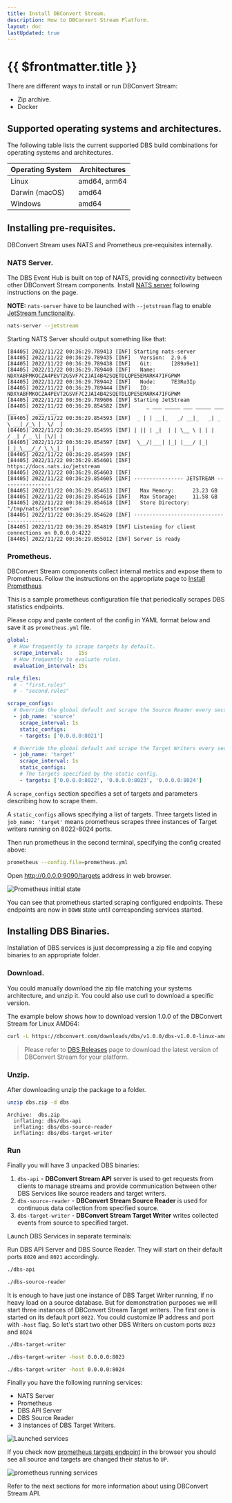 ```yaml
---
title: Install DBConvert Stream.
description: How to DBConvert Stream Platform.
layout: doc
lastUpdated: true
---
```

# {{ $frontmatter.title }}

There are different ways to install or run DBConvert Stream:
- Zip archive.
- Docker

## Supported operating systems and architectures.
The following table lists the current supported DBS build combinations for operating systems and architectures.

| Operating System  | Architectures   |
|-------------- | -------------- |  
| Linux | amd64, arm64     |
| Darwin (macOS)| amd64     |
| Windows | amd64     |


## Installing pre-requisites.

DBConvert Stream uses NATS and Prometheus pre-requisites internally.

### NATS Server.
The DBS Event Hub is built on top of NATS, providing connectivity between other DBConvert Stream components. Install [NATS server](https://docs.nats.io/running-a-nats-service/introduction/installation) following instructions on the page. 

**NOTE:** `nats-server` have to be launched with `--jetstream` flag to enable [JetStream functionality](https://docs.nats.io/nats-concepts/jetstream). 

```bash
nats-server --jetstream
```

Starting NATS Server should output something like that:
```
[84405] 2022/11/22 00:36:29.789413 [INF] Starting nats-server
[84405] 2022/11/22 00:36:29.789435 [INF]   Version:  2.9.6
[84405] 2022/11/22 00:36:29.789438 [INF]   Git:      [289a9e1]
[84405] 2022/11/22 00:36:29.789440 [INF]   Name:     NDXYABFMKOCZA4PEVT2GSVF7C2JAI4B42SQETDLQPE5EMARK47IFGPWM
[84405] 2022/11/22 00:36:29.789442 [INF]   Node:     7E3Re3Ip
[84405] 2022/11/22 00:36:29.789444 [INF]   ID:       NDXYABFMKOCZA4PEVT2GSVF7C2JAI4B42SQETDLQPE5EMARK47IFGPWM
[84405] 2022/11/22 00:36:29.789606 [INF] Starting JetStream
[84405] 2022/11/22 00:36:29.854582 [INF]     _ ___ _____ ___ _____ ___ ___   _   __  __
[84405] 2022/11/22 00:36:29.854593 [INF]  _ | | __|_   _/ __|_   _| _ \ __| /_\ |  \/  |
[84405] 2022/11/22 00:36:29.854595 [INF] | || | _|  | | \__ \ | | |   / _| / _ \| |\/| |
[84405] 2022/11/22 00:36:29.854597 [INF]  \__/|___| |_| |___/ |_| |_|_\___/_/ \_\_|  |_|
[84405] 2022/11/22 00:36:29.854599 [INF]
[84405] 2022/11/22 00:36:29.854601 [INF]          https://docs.nats.io/jetstream
[84405] 2022/11/22 00:36:29.854603 [INF]
[84405] 2022/11/22 00:36:29.854605 [INF] ---------------- JETSTREAM ----------------
[84405] 2022/11/22 00:36:29.854613 [INF]   Max Memory:      23.23 GB
[84405] 2022/11/22 00:36:29.854616 [INF]   Max Storage:     11.58 GB
[84405] 2022/11/22 00:36:29.854618 [INF]   Store Directory: "/tmp/nats/jetstream"
[84405] 2022/11/22 00:36:29.854620 [INF] -------------------------------------------
[84405] 2022/11/22 00:36:29.854819 [INF] Listening for client connections on 0.0.0.0:4222
[84405] 2022/11/22 00:36:29.855012 [INF] Server is ready

```

### Prometheus. 
DBConvert Stream components collect internal metrics and expose them to Prometheus. Follow the instructions on the appropriate page to [Install Prometheus](https://prometheus.io/docs/prometheus/latest/installation/) 

This is a sample prometheus configuration file that periodically scrapes DBS statistics endpoints.

Please copy and paste content of the config in YAML format below and save it as `prometheus.yml` file.

```yaml
global:
  # How frequently to scrape targets by default.
  scrape_interval:     15s
  # How frequently to evaluate rules.
  evaluation_interval: 15s

rule_files:
  # - "first.rules"
  # - "second.rules"

scrape_configs:
  # Override the global default and scrape the Source Reader every second.
  - job_name: 'source'
    scrape_interval: 1s
    static_configs:
    - targets: ['0.0.0.0:8021']

  # Override the global default and scrape the Target Writers every second.
  - job_name: 'target'
    scrape_interval: 1s
    static_configs:
    # The targets specified by the static config. 
    - targets: ['0.0.0.0:8022', '0.0.0.0:8023', '0.0.0.0:8024']
```

A `scrape_configs` section specifies a set of targets and parameters describing how to scrape them. 
 
A `static_configs` allows specifying a list of targets. Three targets listed in `job_name: 'target'` means prometheus scrapes three instances of Target writers running on 8022-8024 ports. 


Then run prometheus in the second terminal, specifying the config created above:

```bash
prometheus --config.file=prometheus.yml            
```

Open http://0.0.0.0:9090/targets address in web browser. 


![Prometheus initial state](/images/prometheus-init.png)

You can see that prometheus started scraping configured endpoints. These endpoints are now in `DOWN` state until corresponding services started. 

## Installing DBS Binaries.

Installation of DBS services is just decompressing a zip file and copying binaries to an appropriate folder.

### Download.

You could manually download the zip file matching your systems architecture, and unzip it. You could also use curl to download a specific version. 

The example below shows how to download version 1.0.0 of the DBConvert Stream for Linux AMD64:

```bash
curl -L https://dbconvert.com/downloads/dbs/v1.0.0/dbs-v1.0.0-linux-amd64.zip -o dbs.zip
```


> Please refer to [DBS Releases](/dbs-releases) page to download the latest version of DBConvert Stream for your platform.  

### Unzip.

After downloading unzip the package to a folder. 

```sh
unzip dbs.zip -d dbs
```

```
Archive:  dbs.zip
  inflating: dbs/dbs-api
  inflating: dbs/dbs-source-reader
  inflating: dbs/dbs-target-writer
```

### Run
Finally you will have 3 unpacked DBS binaries:
1. `dbs-api` - **DBConvert Stream API** server is used to get requests from clients to manage streams and provide communication between other DBS Services like source readers and target writers.
2. `dbs-source-reader` - **DBConvert Stream Source Reader** is used for continuous data collection from specified source. 
3. `dbs-target-writer` - **DBConvert Stream Target Writer** writes collected events from source to specified target. 

Launch DBS Services in separate terminals:

Run DBS API Server and  DBS Source Reader. 
They will start on their default ports `8020` and `8021` accordingly.
```bash
./dbs-api
```

```bash
./dbs-source-reader
```

It is enough to have just one instance of DBS Target Writer running, if no heavy load on a source database. But for demonstration purposes we will start three instances of DBConvert Stream Target writers. The first one is started on its default port `8022`. You could customize IP address and port with `-host` flag. So let's start two other DBS Writers on custom ports `8023` and  `8024`
```bash
./dbs-target-writer
```
```bash
./dbs-target-writer -host 0.0.0.0:8023
```

```bash
./dbs-target-writer -host 0.0.0.0:8024
```
Finally you have the following running services:
- NATS Server
- Prometheus
- DBS API Server
- DBS Source Reader
- 3 instances of DBS Target Writers.

![Launched services](/images/launched-services.png)

If you check now [prometheus targets endpoint](http://0.0.0.0:9090/targets) in the browser you should see all source and targets are changed their  status to `UP`.


![prometheus running services](/images/prometheus-running-services.png)

Refer to the next sections for more information about using DBConvert Stream API.
